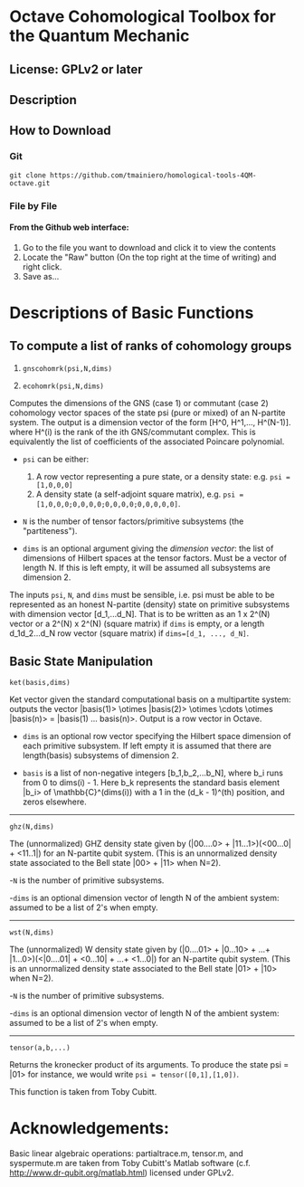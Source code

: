 # Octave Cohomological Toolbox for the Quantum Mechanic

## License: GPLv2 or later

## Description

## How to Download

### Git

`git clone https://github.com/tmainiero/homological-tools-4QM-octave.git`

### File by File

#### From the Github web interface:
1. Go to the file you want to download and click it to view the contents
2. Locate the "Raw" button (On the top right at the time of writing) and right click.
3. Save as...


# Descriptions of Basic Functions

## To compute a list of ranks of cohomology groups
1. `gnscohomrk(psi,N,dims)`

2. `ecohomrk(psi,N,dims)`

Computes the dimensions of the GNS (case 1) or commutant (case 2) cohomology vector spaces of the state psi (pure or mixed) of an N-partite system.  The output is a dimension vector of the form [H^0, H^1,..., H^(N-1)].
where H^(i) is the rank of the ith GNS/commutant complex.  This is equivalently the list of coefficients of the associated Poincare polynomial.

  * `psi` can be either:
    1. A row vector representing a pure state, or a density state: e.g. `psi = [1,0,0,0]` 
	2. A density state (a self-adjoint square matrix), e.g. `psi = [1,0,0,0;0,0,0,0;0,0,0,0;0,0,0,0,0]`.

  * `N` is the number of tensor factors/primitive subsystems (the "partiteness").

  * `dims` is an optional argument giving the *dimension vector*: the list of dimensions of Hilbert spaces at the tensor factors.  Must be a vector of length N.  If this is left empty, it will be assumed all subsystems are dimension 2.

The inputs `psi`, `N`, and `dims` must be sensible, i.e. psi must be able to be represented as an honest N-partite (density) state on primitive subsystems with dimension vector [d_1,...d_N].  That is to be written as an 1 x 2^(N) vector or a 2^(N) x 2^(N) (square matrix) if `dims` is empty, or a length d_1d_2...d_N row vector (square matrix) if `dims=[d_1, ..., d_N]`.

## Basic State Manipulation

`ket(basis,dims)`

Ket vector given the standard computational basis on a multipartite system: outputs the vector |basis(1)> \otimes |basis(2)> \otimes \cdots \otimes |basis(n)> = |basis(1) ... basis(n)>. Output is a row vector in Octave.

  * `dims` is an optional row vector specifying the Hilbert space dimension of each primitive subsystem. If left empty it is assumed that there are length(basis) subsystems of dimension 2. 

  * `basis` is a list of non-negative integers [b_1,b_2,...b_N], where b_i runs from 0 to dims(i) - 1.  Here b_k represents the standard basis element |b_i> of \mathbb{C}^(dims(i))  with a 1 in the (d_k - 1)^(th) position, and zeros elsewhere.

---

`ghz(N,dims)`

The (unnormalized) GHZ density state given by (|00....0> + |11...1>)(<00...0| + <11..1|) for an N-partite qubit system.  (This is an unnormalized density state associated to the Bell state |00> + |11> when N=2).

-`N` is the number of primitive subsystems.


-`dims` is an optional dimension vector of length N of the ambient system: assumed to be a list of 2's when empty.

---

`wst(N,dims)`

The (unnormalized) W density state given by (|0....01> + |0...10> + ...+ |1...0>)(<|0....01| + <0...10| + ...+ <1...0|) for an N-partite qubit system.  (This is an unnormalized density state associated to the Bell state |01> + |10> when N=2).

-`N` is the number of primitive subsystems.


-`dims` is an optional dimension vector of length N of the ambient system: assumed to be a list of 2's when empty.

---

`tensor(a,b,...)`

Returns the kronecker product of its arguments.  To produce the state psi = |01> for instance, we would write
`psi = tensor([0,1],[1,0])`.

This function is taken from Toby Cubitt.

# Acknowledgements:
Basic linear algebraic operations: partialtrace.m, tensor.m, and syspermute.m are taken from Toby Cubitt's Matlab software (c.f. http://www.dr-qubit.org/matlab.html) licensed under GPLv2.
